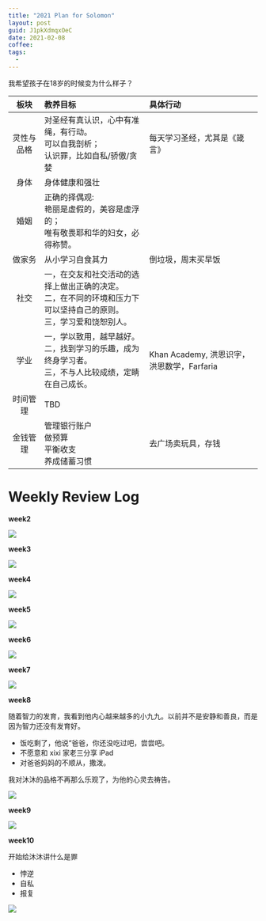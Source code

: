```yaml
---
title: "2021 Plan for Solomon"
layout: post
guid: J1pkXdmqxOeC
date: 2021-02-08
coffee:
tags:
  -
---
```



我希望孩子在18岁的时候变为什么样子？

| 板块 | 教养目标 | 具体行动 |
|:--:|:--| :--|
| 灵性与品格 | 对圣经有真认识，心中有准绳，有行动。<br> 可以自我剖析；<br> 认识罪，比如自私/骄傲/贪婪| 每天学习圣经，尤其是《箴言》 |
| 身体 | 身体健康和强壮 | |
| 婚姻 | 正确的择偶观:<br>艳丽是虚假的，美容是虚浮的；<br>唯有敬畏耶和华的妇女，必得称赞。 |  |
| 做家务 | 从小学习自食其力  | 倒垃圾，周末买早饭 |
| 社交 | 一，在交友和社交活动的选择上做出正确的决定。<br>二，在不同的环境和压力下可以坚持自己的原则。<br>三，学习爱和饶恕别人。 | |
| 学业 | 一，学以致用，越早越好。<br>二，找到学习的乐趣，成为终身学习者。<br>三，不与人比较成绩，定睛在自己成长。 | Khan Academy, 洪恩识字，洪恩数学，Farfaria |
| 时间管理  | TBD | |
| 金钱管理 | 管理银行账户<br>做预算<br>平衡收支<br>养成储蓄习惯 | 去广场卖玩具，存钱 |


# Weekly Review Log

**week2**

![](https://mednoter.com/media/files/2021/solomon-weekly-review-w02.jpg)

**week3**

![](https://mednoter.com/media/files/2021/2021-01-17-Solomon.jpg)

**week4**

![](https://mednoter.com/media/files/2021/2021-01-25-Solomon.jpeg)

**week5**

![](https://mednoter.com/media/files/2021/2021-02-01-solomon.jpeg)

**week6**

![](https://mednoter.com/media/files/2021/2021-02-08-Solomon.jpeg)

**week7**

![](https://mednoter.com/media/files/2021/2021-02-16-solomon.jpeg)

**week8**

随着智力的发育，我看到他内心越来越多的小九九。以前并不是安静和善良，而是因为智力还没有发育好。

- 饭吃剩了，他说“爸爸，你还没吃过吧，尝尝吧。
- 不愿意和 xixi 家老三分享 iPad
- 对爸爸妈妈的不顺从，撒泼。

我对沐沐的品格不再那么乐观了，为他的心灵去祷告。

![](https://mednoter.com/media/files/2021/2021-02-22-solomon.jpeg)

**week9**

![](https://mednoter.com/media/files/2021/2021-03-01-Solomon.jpeg)

**week10**

开始给沐沐讲什么是罪

- 悖逆
- 自私
- 报复

![](https://mednoter.com/media/files/2021/2021-03-07-Solomon.jpeg)
